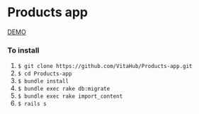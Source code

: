 # Products app

[DEMO](https://damp-beyond-55761.herokuapp.com/)

### To install

1. `$ git clone https://github.com/VitaHub/Products-app.git`
2. `$ cd Products-app`
3. `$ bundle install`
4. `$ bundle exec rake db:migrate`
5. `$ bundle exec rake import_content`
6. `$ rails s`
